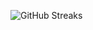![GitHub Streaks](https://github-streaks-mqc9.onrender.com/streak/happilli/image?theme=midnight&cache_bust=1743500175&lang=ja)
